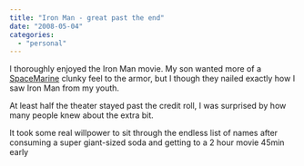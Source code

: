 ```yaml
---
title: "Iron Man - great past the end"
date: "2008-05-04"
categories: 
  - "personal"
---
```


I thoroughly enjoyed the Iron Man movie. My son wanted more of a [SpaceMarine](http://us.games-workshop.com/games/40K/spacemarines/default.htm) clunky feel to the armor, but I though they nailed exactly how I saw Iron Man from my youth.

At least half the theater stayed past the credit roll, I was surprised by how many people knew about the extra bit.

It took some real willpower to sit through the endless list of names after consuming a super giant-sized soda and getting to a 2 hour movie 45min early
